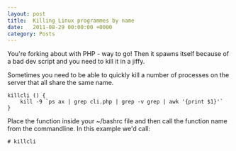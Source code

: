 ```yaml
---
layout: post
title:  Killing Linux programmes by name
date:   2011-08-29 00:00:00 +0000
category: Posts
---
```


You're forking about with PHP - way to go! Then it spawns itself because of a bad dev script and you need to kill it in a jiffy.

Sometimes you need to be able to quickly kill a number of processes on the server that all share the same name.

```
killcli () { 
	kill -9 `ps ax | grep cli.php | grep -v grep | awk '{print $1}'`
}
```

Place the function inside your ~/bashrc file and then call the function name from the commandline. In this example we'd call:

`# killcli`